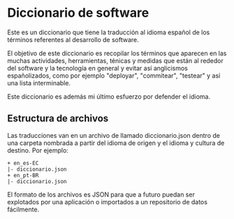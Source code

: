 # Diccionario de software
Este es un diccionario que tiene la traducción al idioma español de los términos referentes al desarrollo de software.

El objetivo de este diccionario es recopilar los términos que aparecen en las muchas actividades, herramientas, ténicas y medidas que están al rededor del software y la tecnología en general y evitar así anglicismos españolizados, como por ejemplo "deployar", "commitear", "testear" y así una lista interminable.

Este diccionario es además mi último esfuerzo por defender el idioma.

## Estructura de archivos
Las traducciones van en un archivo de llamado diccionario.json dentro de una carpeta nombrada a partir del idioma de origen y el idioma y cultura de destino. Por ejemplo:

```
+ en_es-EC
|- diccionario.json
+ en_pt-BR
|- diccionario.json
```

El formato de los archivos es JSON para que a futuro puedan ser explotados por una aplicación o importados a un repositorio de datos fácilmente.
